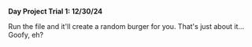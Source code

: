 **Day Project Trial 1: 12/30/24**

Run the file and it'll create a random burger for you. That's just about it... Goofy, eh?